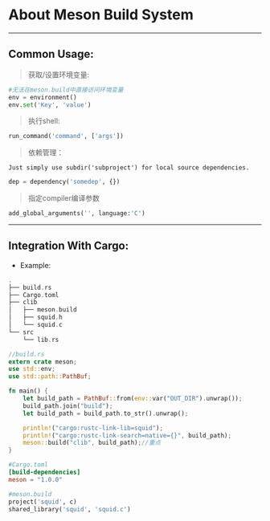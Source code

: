 # About Meson Build System
---
## **Common Usage**:

>获取/设置环境变量:
```python
#无法在meson.build中直接访问环境变量
env = environment()
env.set('Key', 'value')
```

>执行shell:

```python
run_command('command', ['args'])
```

>依赖管理：

    Just simply use subdir('subproject') for local source dependencies.

```python
dep = dependency('somedep', {})
```

>指定compiler编译参数

```python
add_global_arguments('', language:'C')
```

---
## **Integration With Cargo**:
- Example:

```rust
.
├── build.rs
├── Cargo.toml
├── clib
│   ├── meson.build
│   ├── squid.h
│   └── squid.c
└── src
    └── lib.rs
```

```rust
//build.rs
extern crate meson;
use std::env;
use std::path::PathBuf;

fn main() {
    let build_path = PathBuf::from(env::var("OUT_DIR").unwrap());
    build_path.join("build");
    let build_path = build_path.to_str().unwrap();

    println!("cargo:rustc-link-lib=squid");
    println!("cargo:rustc-link-search=native={}", build_path);
    meson::build("clib", build_path);//重点
}
```

```toml
#Cargo.toml
[build-dependencies]
meson = "1.0.0"
```

```python
#meson.build
project('squid', c)
shared_library('squid', 'squid.c')
```